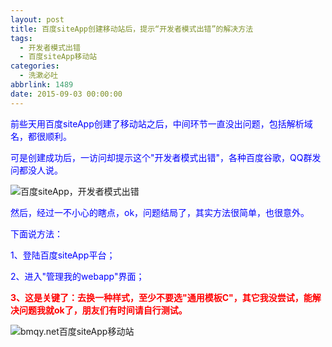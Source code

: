 ```yaml
---
layout: post
title: 百度siteApp创建移动站后，提示“开发者模式出错”的解决方法
tags:
  - 开发者模式出错
  - 百度siteApp移动站
categories:
  - 洗漱必吐
abbrlink: 1489
date: 2015-09-03 00:00:00
---
```


<!-- build time:Sat Jun 23 2018 12:05:16 GMT+0800 (中国标准时间) -->

<span style="color:#00f">前些天用百度siteApp创建了移动站之后，中间环节一直没出问题，包括解析域名，都很顺利。</span>

<span style="color:#00f">可是创建成功后，一访问却提示这个"开发者模式出错"，各种百度谷歌，QQ群发问都没人说。</span>

![百度siteApp，开发者模式出错](http://ww3.sinaimg.cn/large/4eed32f2jw1evp1xpzjf5j20e00683z5.jpg)

<span style="color:#00f">然后，经过一不小心的瞎点，ok，问题结局了，其实方法很简单，也很意外。</span>

<span style="color:#00f">下面说方法：</span>

<span style="color:#00f">1、登陆百度siteApp平台；</span>

<span style="color:#00f">2、进入"管理我的webapp"界面；</span>

**<span style="color:red">3、这是关键了：去换一种样式，至少不要选"通用模板C"，其它我没尝试，能解决问题我就ok了，朋友们有时间请自行测试。</span>**

![bmqy.net百度siteApp移动站](http://ww2.sinaimg.cn/large/4eed32f2jw1evp1xq8r6hj20g90k8diu.jpg)
<!-- rebuild by neat -->